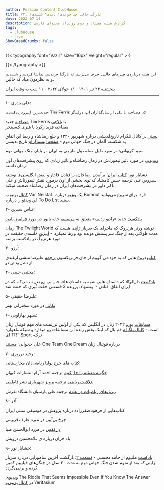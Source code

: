 ```yaml
---
author: Persian Content ClubHouse
title: ۷۲. تازگی جالب چی خوندی؟ دیدی؟ شنیدی؟
date: 2022-07-14
description: گزارش هفته هفتاد و دوم رویداد محتوای فارسی
tags:
  - ClubHouse
  - Live
ShowBreadCrumbs: false
---
```


{{< typography font="Vazir" size="16px" weight="regular" >}}

{{< /typography >}}


این هفته درباره‌ی چیزهای جالبی حرف می‌زنیم که تازگیا خوندیم، تماشا کردیم و شنیدیم و به نظرمون میاد که جالبن.
<!--more-->

پنجشنبه ۲۳ تیر ۱۴۰۱ - ۱۴ جولای ۲۰۲۲ - ۱۱ شب به وقت ایران

---

۱- علی بندری:

جدیدترین [اپیزود](https://www.google.com/url?q=https://tim.blog/2022/07/12/luis-von-ahn/&sa=D&source=editors&ust=1695762692353416&usg=AOvVaw2-k98E7-ALVwBwJPMr3dbm) پادکست Tim Ferris که مصاحبه با یکی از بنیانگذاران اپ [دولینگو](https://www.google.com/url?q=https://www.duolingo.com/&sa=D&source=editors&ust=1695762692353645&usg=AOvVaw3bZmT5E0UjPHnYjWmlKncV)

[مصاحبه](https://www.google.com/url?q=https://tim.blog/2022/07/04/balaji-srinivasan-network-state/&sa=D&source=editors&ust=1695762692353986&usg=AOvVaw0Nf-RDkNyFHo2aUuo0_xhR) جدید Tim Ferris با [بالاجی](https://www.google.com/url?q=https://en.wikipedia.org/wiki/Balaji_Srinivasan&sa=D&source=editors&ust=1695762692354209&usg=AOvVaw1w3IZ-DHSHT7YYBJNsbMfn)  
[مصاحبه](https://www.google.com/url?q=https://edition.cnn.com/audio/podcasts/fareed-zakaria-gps/episodes/141fef70-256d-4430-aa1b-aece0104a45b&sa=D&source=editors&ust=1695762692354473&usg=AOvVaw2uILjyE1ceeIKMZeUSkN4k) [فرید زکریا](https://www.google.com/url?q=https://en.wikipedia.org/wiki/Fareed_Zakaria&sa=D&source=editors&ust=1695762692354689&usg=AOvVaw3zs170hUV5fxgG24ewj_72) با [هنری کیسینجر](https://www.google.com/url?q=https://en.wikipedia.org/wiki/Henry_Kissinger&sa=D&source=editors&ust=1695762692354898&usg=AOvVaw30vC8jidqnKpqdQReOPthG)

[پستی](https://www.google.com/url?q=https://t.me/tarikhandishi/2284&sa=D&source=editors&ust=1695762692355151&usg=AOvVaw0ZEdhvmAXmz5rB2kslLi-a) در کانال تلگرام تاریخ‌اندیشی درباره شهریور ۱۳۲۰ و خلع رضاشاه و ربط این اتفاق به شکست آلمان در جنگ جهانی دوم - [صفحه اینستاگرام](https://www.google.com/url?q=https://instagram.com/tarikhandishii&sa=D&source=editors&ust=1695762692355362&usg=AOvVaw3zf77SW68afDf3jy8AoeFE) تاریخ‌اندیشی

مجید گریوانی: در مورد دلیل حمله دول خارجی به ایران در پایان جنگ جهانی دوم

[ویدیویی](https://www.google.com/url?q=https://www.youtube.com/watch?v%3DXGgdmQoiZn4&sa=D&source=editors&ust=1695762692355728&usg=AOvVaw0R3HrYgZ3NTMx39MMXHT3O) در مورد تاثیر تیمورتاش در زمان رضاشاه و تاثیر زیادی که روی پیشرفت‌های اون زمان داشته.

خشایار نور: [کتاب](https://www.google.com/url?q=https://niloofarpublications.com/product/%25d8%25a7%25db%258c%25d8%25b1%25d8%25a7%25d9%2586%25e2%2580%258f-%25d8%25a8%25d8%25b1%25d8%25a2%25d9%2585%25d8%25af%25d9%2586%25e2%2580%258f-%25d8%25b1%25d8%25b6%25d8%25a7%25d8%25ae%25d8%25a7%25d9%2586/&sa=D&source=editors&ust=1695762692356076&usg=AOvVaw1E0mtwsfgEd9PLhhcFnoGr) ایران؛ برآمدن رضاخان، برافتادن قاجار و نقش انگلیسی‌ها نوشته سیروس غنی ترجمه حسن کامشاد که توی بخشی از اون درمورد نقش تیمورتاش و علی اکبر داور در پیشرفت‌های ایران در زمان رضاشاه صحبت میکنه.

[کانال](https://www.google.com/url?q=https://www.youtube.com/c/vanneistat&sa=D&source=editors&ust=1695762692356382&usg=AOvVaw23iz_iCFPDuHsyaqQj8_b7) یوتیوب Van Neistat.  یک [ویدیو](https://www.google.com/url?q=https://www.youtube.com/watch?v%3DB9RSWg9OXj8&sa=D&source=editors&ust=1695762692356589&usg=AOvVaw3bRwITXyXzKRO3H3ZGO_mV) درباره Burnout دارد. برای شروع می‌توانید این [ویدئو](https://www.google.com/url?q=https://www.youtube.com/watch?v%3DlG1DaoJkuBw&sa=D&source=editors&ust=1695762692356815&usg=AOvVaw0KBzJMJzopiJosCz4FwxIy) را درباره To Do List ببینید.

۲- عباس سیدین:

[پادکست](https://www.google.com/url?q=https://payvarfoundation.org/podcast/&sa=D&source=editors&ust=1695762692357238&usg=AOvVaw1fHXxIbKWu4wLprjvhNTL4) جدید «رادیو ردیف» متعلق به [موسسه](https://www.google.com/url?q=https://payvarfoundation.org/&sa=D&source=editors&ust=1695762692357435&usg=AOvVaw3TsRENZj3SUdv0gO22IZ5a) خانه پایور در مورد [فرامرز پایور](https://www.google.com/url?q=https://fa.wikipedia.org/wiki/%25D9%2581%25D8%25B1%25D8%25A7%25D9%2585%25D8%25B1%25D8%25B2_%25D9%25BE%25D8%25A7%25DB%258C%25D9%2588%25D8%25B1&sa=D&source=editors&ust=1695762692357664&usg=AOvVaw1UmofjY80tFBJUYO29bjNb)

[رمان](https://www.google.com/url?q=https://www.goodreads.com/book/show/59576066-the-twilight-world&sa=D&source=editors&ust=1695762692357960&usg=AOvVaw0RE6Unp83exJYD5x4CTWuF) The Twilight World نوشته ورنر هرتزوگ که ماجرای یک سرباز ژاپنی هست که مدت طولانی بعد از جنگ سر پستش مونده بود و رها نمیکرد. - [اپیزود](https://www.google.com/url?q=https://pod.link/1523991891/episode/461c1d0985414c101b5c7c3e8ef98109&sa=D&source=editors&ust=1695762692358196&usg=AOvVaw3g1NDwCgkA7sxjg__tPOrp) خلسه‌ی حقیقت در مورد هرتزوگ در پادکست پرسه

۳- آرزو:

[کتاب](https://www.google.com/url?q=https://www.goodreads.com/book/show/49549533&sa=D&source=editors&ust=1695762692358604&usg=AOvVaw16ORLgrUcxCjZZdokuPFsa) دروغ هایی که به خود می گوییم از جان فردریکسون [ترجمه](https://www.google.com/url?q=https://binesh-no.com/product/%25D8%25AF%25D8%25B1%25D9%2588%25D8%25BA%25D9%2587%25D8%25A7%25DB%258C%25DB%258C-%25DA%25A9%25D9%2587-%25D8%25A8%25D9%2587-%25D8%25AE%25D9%2588%25D8%25AF-%25D9%2585%25DB%258C%25DA%25AF%25D9%2588%25DB%258C%25DB%258C%25D9%2585-%25DA%2586%25D8%25A7%25D9%25BE-%25D8%25B3%25DB%258C-%25D9%2588/&sa=D&source=editors&ust=1695762692358885&usg=AOvVaw1XfWqKMzNcLn13iBGATbUh) علیرضا منشی ازغندی از نشر بینش نو

۴- مجتبی حبیبی:

[پادکست](https://www.google.com/url?q=https://podcasts.apple.com/us/podcast/darolvokalaa-l-%25D8%25AF%25D8%25A7%25D8%25B1%25D8%25A7%25D9%2584%25D9%2588%25DA%25A9%25D9%2584%25D8%25A7/id1553350395&sa=D&source=editors&ust=1695762692359347&usg=AOvVaw0mzeNFiLMtXfiy_CtKfwaf) دارالوکلا که داستان هایی شبیه به داستان های چنل بی رو تعریف می‌کنه که در ایران اتفاق افتادن -  پیشنهاد: پرونده 3 قسمتی خفت گیری که خفت شد

۵- علیرضا حقیقی:

[نکاتی](https://www.google.com/url?q=https://twitter.com/Ar_Haghighi/status/1546559167338536961?s%3D20%26t%3DhHFM5TVh1JzKMm4U2UiCbg&sa=D&source=editors&ust=1695762692359795&usg=AOvVaw3THUSBqplZhzddtPD3o7dD) در مورد سخنرانی بهتر

۶- سپهر بهارلویی:

[مسابقات](https://www.google.com/url?q=https://en.wikipedia.org/wiki/UEFA_Women's_Euro_2022&sa=D&source=editors&ust=1695762692360205&usg=AOvVaw23YKKEBRDPWidwcg02F8Qt) یورو ۲۰۲۲ زنان در انگلیس که یکی از اولین تورنمنت های مهم فوتبال زنان است. - [کانال تلگرام](https://www.google.com/url?q=https://t.me/fem_ball&sa=D&source=editors&ust=1695762692360401&usg=AOvVaw3rz6mgsxMTPIG3TU7JUOrR) فم بال که لینک پخش زنده این مسابقات رو میذاره و شبکه ماهواره ای TRT Sport ترکیه

علی حجوانی: [مستند](https://www.google.com/url?q=https://www.youtube.com/watch?v%3DNOLHoreSAuw&sa=D&source=editors&ust=1695762692360729&usg=AOvVaw3f9hqQIwJ7LjzxMXjlO7tn) One Team One Dream درباره فوتبال زنان

۷- وحید نوروزی:

کتاب های [جرج پولیا](https://www.google.com/url?q=https://en.wikipedia.org/wiki/George_P%25C3%25B3lya&sa=D&source=editors&ust=1695762692361140&usg=AOvVaw36idIe-MP6Db56DtfpiIIK) ریاضی‌دان مجارستانی:

[چگونه مسئله را حل کنیم](https://www.google.com/url?q=https://math75.ir/1396/08/%25DA%2586%25DA%25AF%25D9%2588%25D9%2586%25D9%2587-%25D9%2585%25D8%25B3%25D8%25A6%25D9%2584%25D9%2587-%25D8%25B1%25D8%25A7-%25D8%25AD%25D9%2584-%25DA%25A9%25D9%2586%25DB%258C%25D9%2585/&sa=D&source=editors&ust=1695762692361445&usg=AOvVaw2c0xl18S15QFjDWxDn0YQq) ترجمه احمد آرام انتشارات کیهان

[خلاقیت ریاضی](https://www.google.com/url?q=https://fatemi.ir/book/%25D8%25AE%25D9%2584%25D8%25A7%25D9%2582%25DB%258C%25D8%25AA-%25D8%25B1%25DB%258C%25D8%25A7%25D8%25B6%25DB%258C-%25D8%25AC%25D9%2584%25D8%25AF-%25D8%25A7%25D9%2588%25D9%2584/&sa=D&source=editors&ust=1695762692361768&usg=AOvVaw1A4CSzvRVtV7ZwWtoq4Lz0) ترجمه پرویز شهریاری نشر فاطمی

[روش‌های ریاضیات در علوم](https://www.google.com/url?q=https://www.ketabcity.com/bookview.aspx?bookid%3D1791990&sa=D&source=editors&ust=1695762692362073&usg=AOvVaw2P1KHoJDCOOm18wlBxyNVY) ترجمه علی پارسیان دانشگاه تفرش

۸- آذر:

کتاب‌هایی از فرهود صفرزاده درباره پژوهش در موسیقی سنتی ایران

چرخ بی‌آیین در مورد عارف قزوینی

[در قفس](https://www.google.com/url?q=https://www.iranketab.ir/book/50493-dar-ghafas&sa=D&source=editors&ust=1695762692362544&usg=AOvVaw0eWwFC09XvXMs4TL4mrcDq) در مورد ابوالحسن صبا

باد خزان درباره ی غلامحسین درویش

۹- خشایار نور:

[پادکست](https://www.google.com/url?q=https://podcasts.apple.com/gb/podcast/meleniom-%25D9%2585%25D9%2584%25D9%2586%25DB%258C%25D9%2588%25D9%2585/id1541527433&sa=D&source=editors&ust=1695762692362940&usg=AOvVaw01bo2vz5ZXqeeo2TYTcCYd) ملنیوم از حامد محسنی - [قسمت ۲](https://www.google.com/url?q=https://pod.link/1541527433/episode/321405481354ecab2c8680cabc4536d7&sa=D&source=editors&ust=1695762692363137&usg=AOvVaw2lC5vtBPErri5jme3sOksS): بازگشت آخرین سامورایی درباره سرباز ژاپنی که بعد از تموم شدن جنگ جهانی دوم به مدت ۳۰ سال در جنگل‌های فیلیپین کمین کرده و برنمی‌گردد.

[ویدیوی](https://www.google.com/url?q=https://www.youtube.com/watch?v%3DiSNsgj1OCLA&sa=D&source=editors&ust=1695762692363362&usg=AOvVaw2aVmmAk4CTnIrwA2lE_Prv) The Riddle That Seems Impossible Even If You Know The Answer در [کانال یوتیوب](https://www.google.com/url?q=https://www.youtube.com/c/veritasium&sa=D&source=editors&ust=1695762692363531&usg=AOvVaw0W63lYPo6SvAUpTP2hZwom) Veritasium